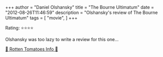 +++
author = "Daniel Olshansky"
title = "The Bourne Ultimatum"
date = "2012-08-26T11:46:59"
description = "Olshansky's review of The Bourne Ultimatum"
tags = [
    "movie",
]
+++

Rating: ⭐⭐⭐⭐

Olshansky was too lazy to write a review for this one...

[🍅 Rotten Tomatoes Info 🍅](https://www.rottentomatoes.com//m/bourne_ultimatum)
